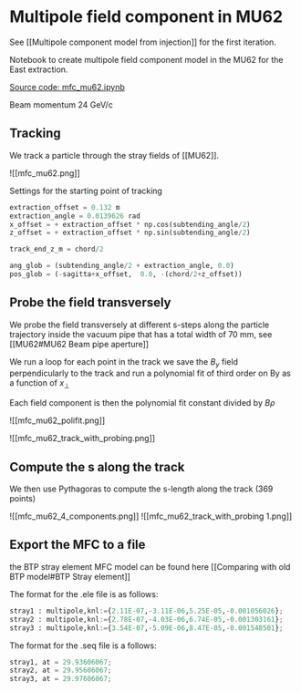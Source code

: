 # Multipole field component in MU62
See [[Multipole component model from injection]] for the first iteration.

Notebook to create multipole field component model in the MU62 for the East extraction.

[Source code: mfc_mu62.ipynb](https://gitlab.cern.ch/eljohnso/acc-models-tls-eliott-fork/-/blob/EliottBranch/ps_extraction/east-fast-extraction/mfc_mu62.ipynb)

Beam momentum 24 GeV/c

## Tracking
We track a particle through the stray fields of [[MU62]].

![[mfc_mu62.png]]

Settings for the starting point of tracking

```python
extraction_offset = 0.132 m
extraction_angle = 0.0139626 rad
x_offset = + extraction_offset * np.cos(subtending_angle/2)
z_offset = + extraction_offset * np.sin(subtending_angle/2)

track_end_z_m = chord/2 

ang_glob = (subtending_angle/2 + extraction_angle, 0.0)
pos_glob = (-sagitta+x_offset,  0.0, -(chord/2+z_offset))
```

## Probe the field transversely

We probe the field transversely at different s-steps along the particle trajectory inside the vacuum pipe that has a total width of 70 mm, see [[MU62#MU62 Beam pipe aperture]]

We run a loop for each point in the track we save the $B_{y}$ field perpendicularly to the track  and run a polynomial fit of third order on By as a function of $x_{\perp}$

Each field component is then the polynomial fit constant divided by $B\rho$

![[mfc_mu62_polifit.png]]

![[mfc_mu62_track_with_probing.png]]

## Compute the s along the track

We then use Pythagoras to compute the s-length along the track (369 points)

![[mfc_mu62_4_components.png]]
![[mfc_mu62_track_with_probing 1.png]]

## Export the MFC to a file

the BTP stray element MFC model can be found here [[Comparing with old BTP model#BTP Stray element]]

The format for the .ele file is as follows:
``` python
stray1 : multipole,knl:={2.11E-07,-3.11E-06,5.25E-05,-0.001056026};
stray2 : multipole,knl:={2.78E-07,-4.03E-06,6.74E-05,-0.001303161};
stray3 : multipole,knl:={3.54E-07,-5.09E-06,8.47E-05,-0.001548501};
```

The format for the .seq file is a follows:

``` python
stray1, at = 29.93606067;
stray2, at = 29.95606067;
stray3, at = 29.97606067;
```
